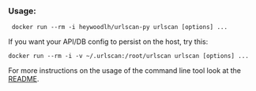### Usage:

```
 docker run --rm -i heywoodlh/urlscan-py urlscan [options] ...
```

If you want your API/DB config to persist on the host, try this:

```
docker run --rm -i -v ~/.urlscan:/root/urlscan urlscan [options] ...
```


For more instructions on the usage of the command line tool look at the [README](https://github.com/heywoodlh/urlscan-py/blob/master/README.md).
